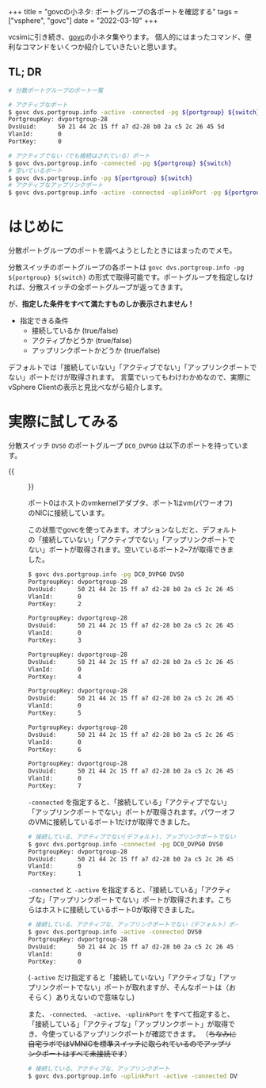 +++
title = "govcの小ネタ: ポートグループの各ポートを確認する"
tags = ["vsphere", "govc"]
date = "2022-03-19"
+++

vcsimに引き続き、[govc](https://github.com/vmware/govmomi/tree/master/govc)の小ネタ集やります。
個人的にはまったコマンド、便利なコマンドをいくつか紹介していきたいと思います。

## TL; DR

```bash
# 分散ポートグループのポート一覧

# アクティブなポート
$ govc dvs.portgroup.info -active -connected -pg ${portgroup} ${switch}
PortgroupKey: dvportgroup-28
DvsUuid:      50 21 44 2c 15 ff a7 d2-28 b0 2a c5 2c 26 45 5d
VlanId:       0
PortKey:      0

# アクティブでない（でも接続はされている）ポート
$ govc dvs.portgroup.info -connected -pg ${portgroup} ${switch}
# 空いているポート
$ govc dvs.portgroup.info -pg ${portgroup} ${switch}
# アクティブなアップリンクポート
$ govc dvs.portgroup.info -active -connected -uplinkPort -pg ${portgroup} ${switch}
```

# はじめに

分散ポートグループのポートを調べようとしたときにはまったのでメモ。

分散スイッチのポートグループの各ポートは `govc dvs.portgroup.info -pg ${portgroup} ${switch}` の形式で取得可能です。ポートグループを指定しなければ、分散スイッチの全ポートグループが返ってきます。

が、**指定した条件をすべて満たすものしか表示されません！**

- 指定できる条件
  - 接続しているか (true/false)
  - アクティブかどうか (true/false)
  - アップリンクポートかどうか (true/false)

デフォルトでは「接続していない」「アクティブでない」「アップリンクポートでない」ポートだけが取得されます。
言葉でいってもわけわかめなので、実際にvSphere Clientの表示と見比べながら紹介します。

# 実際に試してみる

分散スイッチ `DVS0` のポートグループ `DC0_DVPG0` は以下のポートを持っています。

{{<figure src="/images/20220319/pg.png">}}

ポート0はホストのvmkernelアダプタ、ポート1はvm(パワーオフ)のNICに接続しています。

この状態でgovcを使ってみます。オプションなしだと、デフォルトの「接続していない」「アクティブでない」「アップリンクポートでない」ポートが取得されます。空いているポート2~7が取得できました。

```bash
$ govc dvs.portgroup.info -pg DC0_DVPG0 DVS0
PortgroupKey: dvportgroup-28
DvsUuid:      50 21 44 2c 15 ff a7 d2-28 b0 2a c5 2c 26 45 5d
VlanId:       0
PortKey:      2

PortgroupKey: dvportgroup-28
DvsUuid:      50 21 44 2c 15 ff a7 d2-28 b0 2a c5 2c 26 45 5d
VlanId:       0
PortKey:      3

PortgroupKey: dvportgroup-28
DvsUuid:      50 21 44 2c 15 ff a7 d2-28 b0 2a c5 2c 26 45 5d
VlanId:       0
PortKey:      4

PortgroupKey: dvportgroup-28
DvsUuid:      50 21 44 2c 15 ff a7 d2-28 b0 2a c5 2c 26 45 5d
VlanId:       0
PortKey:      5

PortgroupKey: dvportgroup-28
DvsUuid:      50 21 44 2c 15 ff a7 d2-28 b0 2a c5 2c 26 45 5d
VlanId:       0
PortKey:      6

PortgroupKey: dvportgroup-28
DvsUuid:      50 21 44 2c 15 ff a7 d2-28 b0 2a c5 2c 26 45 5d
VlanId:       0
PortKey:      7
```

`-connected` を指定すると、「接続している」「アクティブでない」「アップリンクポートでない」ポートが取得されます。パワーオフのVMに接続しているポート1だけが取得できました。

```bash
# 接続している、アクティブでない(デフォルト)、アップリンクポートでない（デフォルト）ポート
$ govc dvs.portgroup.info -connected -pg DC0_DVPG0 DVS0
PortgroupKey: dvportgroup-28
DvsUuid:      50 21 44 2c 15 ff a7 d2-28 b0 2a c5 2c 26 45 5d
VlanId:       0
PortKey:      1
```

`-connected` と `-active` を指定すると、「接続している」「アクティブな」「アップリンクポートでない」ポートが取得されます。こちらはホストに接続しているポート0が取得できました。

```bash
# 接続している、アクティブな、アップリンクポートでない（デフォルト）ポート
$ govc dvs.portgroup.info -active -connected DVS0
PortgroupKey: dvportgroup-28
DvsUuid:      50 21 44 2c 15 ff a7 d2-28 b0 2a c5 2c 26 45 5d
VlanId:       0
PortKey:      0
```

(`-active` だけ指定すると「接続していない」「アクティブな」「アップリンクポートでない」ポートが取れますが、そんなポートは（おそらく）ありえないので意味なし)

また、`-connected`、 `-active`、`-uplinkPort` をすべて指定すると、「接続している」「アクティブな」「アップリンクポート」が取得でき、今使っているアップリンクポートが確認できます。
（~~ちなみに自宅ラボではVMNICを標準スイッチに取られているのでアップリンクポートはすべて未接続です~~）

```bash
# 接続している、アクティブな、アップリンクポート
$ govc dvs.portgroup.info -uplinkPort -active -connected DVS0
```
